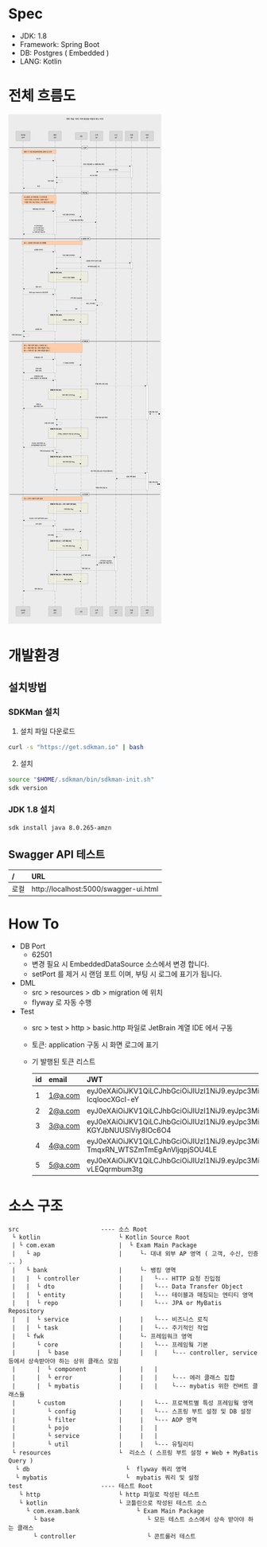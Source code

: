 # Spec
- JDK: 1.8
- Framework: Spring Boot
- DB: Postgres ( Embedded )
- LANG: Kotlin

# 전체 흐름도
![all](/docs/images/flow.png)

# 개발환경
## 설치방법
### SDKMan 설치
1. 설치 파일 다운로드
  ```bash
  curl -s "https://get.sdkman.io" | bash
  ```

2. 설치
  ```bash
  source "$HOME/.sdkman/bin/sdkman-init.sh"
  sdk version
  ```

### JDK 1.8 설치
  ```bash
  sdk install java 8.0.265-amzn
  ```

## Swagger API 테스트
| /    | URL                                              |
|:-----|:-------------------------------------------------|
| 로컬  | http://localhost:5000/swagger-ui.html            |

# How To
- DB Port
    - 62501
    - 변경 필요 시 EmbeddedDataSource 소스에서 변경 합니다.
    - setPort 를 제거 시 랜덤 포트 이며, 부팅 시 로그에 표기가 됩니다.
- DML
    - src > resources > db > migration 에 위치
    - flyway 로 자동 수행
- Test
    - src > test > http > basic.http 파일로 JetBrain 계열 IDE 에서 구동
    - 토큰: application 구동 시 화면 로그에 표기
    - 기 발행된 토큰 리스트

        | id  | email   | JWT                                                                                                                                                                                           |
        |-----|---------|-----------------------------------------------------------------------------------------------------------------------------------------------------------------------------------------------|
        |  1  | 1@a.com | eyJ0eXAiOiJKV1QiLCJhbGciOiJIUzI1NiJ9.eyJpc3MiOiJjb20uZXhhbSIsImV4cCI6MTY4Mzg2NzE5NywidXNlcklkIjoxLCJpYXQiOjE1OTc0NjcxOTcsImVtYWlsIjoiMUBhLmNvbSJ9.wEkOCa9SJaMltNcYEDZwvAAFLlbc-IcqloocXGcI-eY |
        |  2  | 2@a.com | eyJ0eXAiOiJKV1QiLCJhbGciOiJIUzI1NiJ9.eyJpc3MiOiJjb20uZXhhbSIsImV4cCI6MTY4Mzg2NzE5NywidXNlcklkIjoyLCJpYXQiOjE1OTc0NjcxOTcsImVtYWlsIjoiMkBhLmNvbSJ9.TapvilwiqJeBJxlt_xEZSIz8R1dJZnAoktrkUL3vQkw |
        |  3  | 3@a.com | eyJ0eXAiOiJKV1QiLCJhbGciOiJIUzI1NiJ9.eyJpc3MiOiJjb20uZXhhbSIsImV4cCI6MTY4Mzg2NzE5NywidXNlcklkIjozLCJpYXQiOjE1OTc0NjcxOTcsImVtYWlsIjoiM0BhLmNvbSJ9.JQBsxTsDQ3GmS3OQ7Ax2oS-KGYJbNUUSlViy8lOc6O4 |
        |  4  | 4@a.com | eyJ0eXAiOiJKV1QiLCJhbGciOiJIUzI1NiJ9.eyJpc3MiOiJjb20uZXhhbSIsImV4cCI6MTY4Mzg2NzE5NywidXNlcklkIjo0LCJpYXQiOjE1OTc0NjcxOTcsImVtYWlsIjoiNEBhLmNvbSJ9.4UT2WEUCMnsD-TmqxRN_WTSZmTmEgAnVljqpjSOU4LE |
        |  5  | 5@a.com | eyJ0eXAiOiJKV1QiLCJhbGciOiJIUzI1NiJ9.eyJpc3MiOiJjb20uZXhhbSIsImV4cCI6MTY4Mzg2NzE5NywidXNlcklkIjo1LCJpYXQiOjE1OTc0NjcxOTcsImVtYWlsIjoiNUBhLmNvbSJ9.HvLD9XZEfX5vjDlg7vIJCdqjAsKqv-vLEQqrmbum3tg |

# 소스 구조
```
src                       ---- 소스 Root
 └ kotlin                      └ Kotlin Source Root
 | └ com.exam                  |  └ Exam Main Package
 |   └ ap                      |     └- 대내 외부 AP 영역 ( 고객, 수신, 인증 .. )
 |   └ bank                    |     └- 뱅킹 영역
 |   |  └ controller           |     |   └--- HTTP 요청 진입점
 |   |  └ dto                  |     |   └--- Data Transfer Object
 |   |  └ entity               |     |   └--- 테이블과 매칭되는 엔티티 영역
 |   |  └ repo                 |     |   └--- JPA or MyBatis Repository
 |   |  └ service              |     |   └--- 비즈니스 로직
 |   |  └ task                 |     |   └--- 주기적인 작업
 |   └ fwk                     |     └- 프레임워크 영역
 |      └ core                 |     |   └--- 프레임웤 기본
 |      |  └ base              |     |   |    └--- controller, service 등에서 상속받아야 하는 상위 클래스 모임
 |      |  └ component         |     |   |
 |      |  └ error             |     |   |    └--- 에러 클래스 집합
 |      |  └ mybatis           |     |   |    └--- mybatis 위한 컨버트 클래스들
 |      └ custom               |     |   └--- 프로젝트별 특성 프레임웤 영역
 |         └ config            |     |   └--- 스프링 부트 설정 및 DB 설정
 |         └ filter            |     |   └--- AOP 영역
 |         └ pojo              |     |   |
 |         └ service           |     |   |
 |         └ util              |     |   └--- 유틸리티
 └ resources                   └  리소스 ( 스프링 부트 설정 + Web + MyBatis Query )
  └ db                           └  flyway 쿼리 영역
  └ mybatis                      └  mybatis 쿼리 및 설정
test                      ---- 테스트 Root
   └ http                      └ http 파일로 작성된 테스트
   └ kotlin                    └ 코틀린으로 작성된 테스트 소스
     └ com.exam.bank                └ Exam Main Package
       └ base                          └ 모든 테스트 소스에서 상속 받아야 하는 클래스
       └ controller                    └ 콘트롤러 테스트
```

